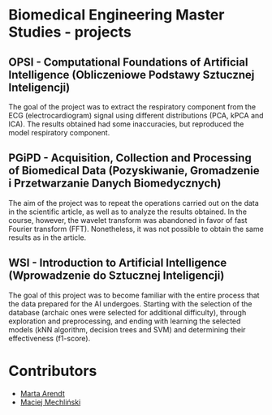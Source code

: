 # Biomedical Engineering Master Studies - projects 
## OPSI - Computational Foundations of Artificial Intelligence (Obliczeniowe Podstawy Sztucznej Inteligencji)
The goal of the project was to extract the respiratory component from the ECG (electrocardiogram) signal using different distributions (PCA, kPCA and ICA). The results obtained had some inaccuracies, but reproduced the model respiratory component.

## PGiPD - Acquisition, Collection and Processing of Biomedical Data (Pozyskiwanie, Gromadzenie i Przetwarzanie Danych Biomedycznych)
The aim of the project was to repeat the operations carried out on the data in the scientific article, as well as to analyze the results obtained. In the course, however, the wavelet transform was abandoned in favor of fast Fourier transform (FFT). Nonetheless, it was not possible to obtain the same results as in the article.

## WSI - Introduction to Artificial Intelligence (Wprowadzenie do Sztucznej Inteligencji)
The goal of this project was to become familiar with the entire process that the data prepared for the AI undergoes. Starting with the selection of the database (archaic ones were selected for additional difficulty), through exploration and preprocessing, and ending with learning the selected models (kNN algorithm, decision trees and SVM) and determining their effectiveness (f1-score).

# Contributors
- [Marta Arendt]()
- [Maciej Mechliński](https://github.com/ciuek)
